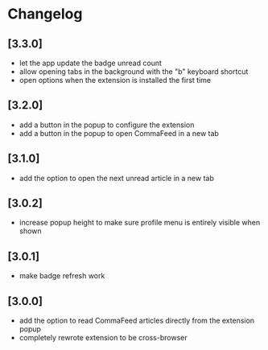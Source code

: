# Changelog

## [3.3.0]

-   let the app update the badge unread count
-   allow opening tabs in the background with the "b" keyboard shortcut
-   open options when the extension is installed the first time

## [3.2.0]

-   add a button in the popup to configure the extension
-   add a button in the popup to open CommaFeed in a new tab

## [3.1.0]

-   add the option to open the next unread article in a new tab

## [3.0.2]

-   increase popup height to make sure profile menu is entirely visible when shown

## [3.0.1]

-   make badge refresh work

## [3.0.0]

-   add the option to read CommaFeed articles directly from the extension popup
-   completely rewrote extension to be cross-browser

